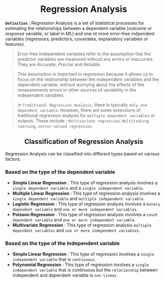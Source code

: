 # <div align = "center">Regression Analysis</div>
**`Definition`** : Regression Analysis is a set of statistical processes for estimating the relationships between a dependent variable (outcome or response variable, or label in ML) and one ot more error-free indpendent variables (regressors, predictors, covariates, explanatory variables or features).
> Error-free Independent variables refer to the assumption that the predictor variables are measured without any errors or inaccuries. They are *Accurate*, *Precise* and *Reliable*.

> This assumption is important in regression because it allows us to focus on the relationship between the independent variables and the dependent variable, without worrying about the effects of the measurements errors or other sources of variability in the independent variables.

>In `Traditional Regression Analysis`, there is typically `only one dependent variable`. However, there are some extensions of traditional regression analysis for `multiple dependent variables` or outputs. These include : `Multivariate regression`, `Multitasking learning`, `vector-valued regression`.
## <div align = "center">Classification of Regression Analysis</div>
Regression Analysis can be classified into different types based on various factors.
### Based on the type of the dependent variable
- **Simple Linear Regression** : This type of regression analysis involves a `single dependent variable` and a `single independent variable`.
- **Multiple Linear Regression** : This type of regression analysis involves a `single dependent variable` and `multiple independent variable`.
- **Logistic Regression** : This type of regression analysis involves a `binary dependent variable` and `one or more independent variables`.
- **Poisson Regression** : This type of regression analysis involves a `count dependent variable` and `one or more independent variable`.
- **Multivariate Regression** : This type of regression analysis `multiple dependent variables` and `one or more independent variables`.

### Based on the type of the Independent variable
- **Simple Linear Regression** : This type of regression involves a `single independent variable` that is `continuous`.
- **Polynomial Regression** : This type of regression involves a `single independent variable` that is continuous but the `relationship` between independent and dependent variable is `non-linear`.
